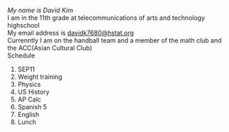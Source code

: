 *My name is David Kim*
<br>
I am in the 11th grade at telecommunications of arts and technology highschool
<br>
My email address is davidk7680@hstat.org
<br>
Currenntly I am on the handball team and a member of the math club and the ACC(Asian Cultural Club)
<br>
Schedule
1. SEP11
2. Weight training
3. Physics
4. US History
5. AP Calc
6. Spanish 5
7. English
8. Lunch